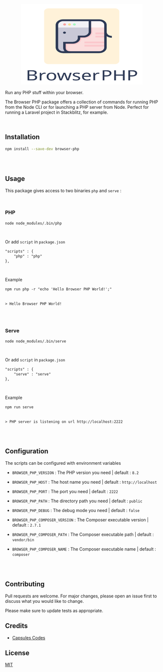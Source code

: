 
<p align="center"><img src="https://github.com/capsulescodes/browser-php/raw/main/capsules-browser-php-image.svg" width="400px" height="265px" alt="Browser PHP" /></p>

Run any PHP stuff within your browser.

The Browser PHP package offers a collection of commands for running PHP from the Node CLI or for launching a PHP server from Node. Perfect for running a Laravel project in Stackblitz, for example.

<br>

## Installation

```bash
npm install --save-dev browser-php
```

<br>
<br>

## Usage

This package gives access to two binaries `php` and `serve` :

<br>

### PHP
```
node node_modules/.bin/php
```

<br>

Or add `script` in `package.json`
```
"scripts" : {
    "php" : "php"
},
```

<br>

Example
```
npm run php -r "echo 'Hello Browser PHP World!';"


> Hello Browser PHP World!
```

<br>
<br>

### Serve
```
node node_modules/.bin/serve
```

<br>

Or add `script` in `package.json`
```
"scripts" : {
    "serve" : "serve"
},
```

<br>

Example
```
npm run serve


> PHP server is listening on url http://localhost:2222
```

<br>
<br>

## Configuration

The scripts can be configured with environment variables

- `BROWSER_PHP_VERSION` : The PHP version you need | default : `8.2`
- `BROWSER_PHP_HOST` : The host name you need | default : `http://localhost`
- `BROWSER_PHP_PORT` : The port you need | default : `2222`
- `BROWSER_PHP_PATH` : The directory path you need | default : `public`
- `BROWSER_PHP_DEBUG` : The debug mode you need | default : `false`

- `BROWSER_PHP_COMPOSER_VERSION` : The Composer executable version | default : `2.7.1`
- `BROWSER_PHP_COMPOSER_PATH` : The Composer executable path | default : `vendor/bin`
- `BROWSER_PHP_COMPOSER_NAME` : The Composer executable name | default : `composer`

<br>
<br>

## Contributing

Pull requests are welcome. For major changes, please open an issue first
to discuss what you would like to change.

Please make sure to update tests as appropriate.

## Credits

- [Capsules Codes](https://github.com/capsulescodes)

## License

[MIT](https://choosealicense.com/licenses/mit/)
